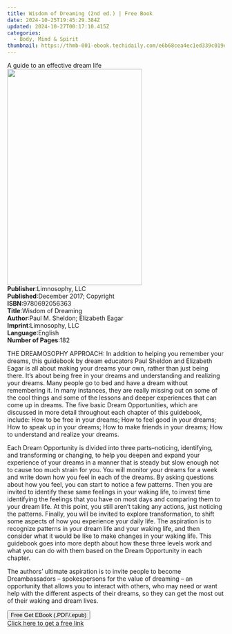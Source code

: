 ```yaml
---
title: Wisdom of Dreaming (2nd ed.) | Free Book
date: 2024-10-25T19:45:29.384Z
updated: 2024-10-27T00:17:10.415Z
categories:
  - Body, Mind & Spirit
thumbnail: https://thmb-001-ebook.techidaily.com/e6b68cea4ec1ed339c019ec7a90bea0f5337266d66ec5510894305888b2f8450.jpg
---
```

<main id="book-container">
  <div class="flex flex-col">
    <div class="book-brief flex-1 py-6 px-4 sm:p-6 md:py-10 md:px-8">
      <!-- brief-->
      <div class="book-brief-main">A guide to an effective dream life</div>
    </div>
    <div
      class="book-meta-info flex-1 grid gap-4 col-start-1 col-end-3 row-start-1 sm:mb-6 sm:grid-cols-4 lg:gap-6 lg:col-start-2 lg:row-end-6 lg:row-span-6 lg:mb-0"
    >
      <div
        class="book-meta-info-left place-content-center mt-4 p-4 text-sm leading-6 col-start-2 col-span-2 dark:text-slate-400"
      >
        <img
          class="w-full h-500 object-cover rounded-lg sm:h-255 sm:col-span-2 lg:col-span-full"
          src="https://img-001-ebook.techidaily.com/c396fa42a59d438c58d63c9445f3e2b6a2ced3301f3fcf6a97b2785df37b5c3b.jpg"
          alt=""
          width="312"
          height="500"
        />
      </div>
      <div
        class="book-meta-info-right mt-2 col-start-1 row-start-2 col-span-3 self-center"
      >
        <!-- meta data  -->
        <div class="flex flex-col px-4 md:px-8">
          <div class="flex-1">
            <strong>Publisher</strong>:<span class="px-2">Limnosophy, LLC</span>
          </div>
          <div class="flex-1">
            <strong>Published</strong>:<span class="px-2"
              >December 2017; Copyright</span
            >
          </div>
          <div class="flex-1">
            <strong>ISBN</strong>:<span class="px-2">9780692056363</span>
          </div>
          <div class="flex-1">
            <strong>Title</strong>:<span class="px-2">Wisdom of Dreaming</span>
          </div>
          <div class="flex-1">
            <strong>Author</strong>:<span class="px-2"
              >Paul M. Sheldon; Elizabeth Eagar</span
            >
          </div>
          <div class="flex-1">
            <strong>Imprint</strong>:<span class="px-2">Limnosophy, LLC</span>
          </div>
          <div class="flex-1">
            <strong>Language</strong>:<span class="px-2">English</span>
          </div>
          <div class="flex-1">
            <strong>Number of Pages</strong>:<span class="px-2">182</span>
          </div>
        </div>
      </div>
    </div>
    <div class="book-description flex-1 py-6 px-4 sm:p-6 md:py-10 md:px-8">
      <div class="book-description-main">
        <div accordion-content="" id="description">
          <p>
            THE DREAMOSOPHY APPROACH: In addition to helping you remember your
            dreams, this guidebook by dream educators Paul Sheldon and Elizabeth
            Eagar is all about making your dreams your own, rather than just
            being there. It’s about being free in your dreams and understanding
            and realizing your dreams. Many people go to bed and have a dream
            without remembering it. In many instances, they are really missing
            out on some of the cool things and some of the lessons and deeper
            experiences that can come up in dreams. The five basic Dream
            Opportunities, which are discussed in more detail throughout each
            chapter of this guidebook, include: How to be free in your dreams;
            How to feel good in your dreams; How to speak up in your dreams; How
            to make friends in your dreams; How to understand and realize your
            dreams.
          </p>
          <p>
            Each Dream Opportunity is divided into three parts–noticing,
            identifying, and transforming or changing, to help you deepen and
            expand your experience of your dreams in a manner that is steady but
            slow enough not to cause too much strain for you. You will monitor
            your dreams for a week and write down how you feel in each of the
            dreams. By asking questions about how you feel, you can start to
            notice a few patterns. Then you are invited to identify these same
            feelings in your waking life, to invest time identifying the
            feelings that you have on most days and comparing them to your dream
            life. At this point, you still aren’t taking any actions, just
            noticing the patterns. Finally, you will be invited to explore
            transformation, to shift some aspects of how you experience your
            daily life. The aspiration is to recognize patterns in your dream
            life and your waking life, and then consider what it would be like
            to make changes in your waking life. This guidebook goes into more
            depth about how these three levels work and what you can do with
            them based on the Dream Opportunity in each chapter.
          </p>
          <p>
            The authors’&nbsp;ultimate aspiration is to invite people to become
            Dreambassadors – spokespersons for the value of dreaming – an
            opportunity that allows you to interact with others, who may need or
            want help with the different aspects of their dreams, so they can
            get the most out of their waking and dream lives.
          </p>
        </div>
        <div class="accordion-fader"></div>
      </div>
    </div>
    <div class="book-excerpts flex-1 py-6 px-4 sm:p-6 md:py-10 md:px-8"></div>
    <div
      class="book-about-author flex-1 py-6 px-4 sm:p-6 md:py-10 md:px-8"
    ></div>
    <div class="book-free-get flex-1 py-6 px-4 sm:p-6 md:py-10 md:px-8">
      <button
        id="btn-free-get"
        class="bg-blue-500 hover:bg-blue-700 text-white font-bold py-2 px-4 rounded"
      >
        Free Get EBook (.PDF/.epub)
      </button>
      <div id="countdown-display" class="px-2 text-lg mt-2"></div>
      <a
        id="free-link"
        class="hidden bg-blue-500 hover:bg-blue-700 text-white font-bold py-2 px-4 rounded"
        href="https://www.ebooks.com/en-us/book/209857667/wisdom-of-dreaming/paul-m-sheldon/"
        target="_blank"
        >Click here to get a free link</a
      >
    </div>
    <script>
      let countdownTime = 0;
      let countdownInterval = null;
      document
        .getElementById('btn-free-get')
        .addEventListener('click', startCountdown);
      function startCountdown() {
        countdownTime = new Date().getTime() + 60000 * 3;
        countdownInterval = setInterval(updateCountdown, 1000);
        document.getElementById('btn-free-get').disabled = true;
        document
          .getElementById('btn-free-get')
          .classList.add('bg-gray-500', 'cursor-not-allowed');
      }
      function updateCountdown() {
        let currentTime = new Date().getTime();
        let timeLeft = countdownTime - currentTime;
        let secondsLeft = Math.floor(timeLeft / 1000);
        document.getElementById('countdown-display').innerHTML =
          `Remaining time: ${secondsLeft} seconds.`;
        if (secondsLeft <= 0) {
          clearInterval(countdownInterval);
          document.getElementById('btn-free-get').classList.add('hidden');
          document.getElementById('free-link').classList.remove('hidden');
          document.getElementById('countdown-display').innerHTML = '';
        }
      }
    </script>
  </div>
</main>

<ins class="adsbygoogle"
      style="display:block"
      data-ad-client="ca-pub-7571918770474297"
      data-ad-slot="8358498916"
      data-ad-format="auto"
      data-full-width-responsive="true"></ins>
    